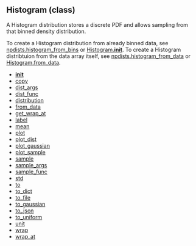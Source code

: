 ## Histogram (class)


A Histogram distribution stores a discrete PDF and allows sampling from
that binned density distribution.

To create a Histogram distribution from already binned data, see
[npdists.histogram_from_bins](npdists.histogram_from_bins.md) or [Histogram.__init__](Histogram.__init__.md).  To create a
Histogram distribtuion from the data array itself, see
[npdists.histogram_from_data](npdists.histogram_from_data.md) or [Histogram.from_data](Histogram.from_data.md).



* [__init__](Histogram.__init__.md)
* [copy](Histogram.copy.md)
* [dist_args](Histogram.dist_args.md)
* [dist_func](Histogram.dist_func.md)
* [distribution](Histogram.distribution.md)
* [from_data](Histogram.from_data.md)
* [get_wrap_at](Histogram.get_wrap_at.md)
* [label](Histogram.label.md)
* [mean](Histogram.mean.md)
* [plot](Histogram.plot.md)
* [plot_dist](Histogram.plot_dist.md)
* [plot_gaussian](Histogram.plot_gaussian.md)
* [plot_sample](Histogram.plot_sample.md)
* [sample](Histogram.sample.md)
* [sample_args](Histogram.sample_args.md)
* [sample_func](Histogram.sample_func.md)
* [std](Histogram.std.md)
* [to](Histogram.to.md)
* [to_dict](Histogram.to_dict.md)
* [to_file](Histogram.to_file.md)
* [to_gaussian](Histogram.to_gaussian.md)
* [to_json](Histogram.to_json.md)
* [to_uniform](Histogram.to_uniform.md)
* [unit](Histogram.unit.md)
* [wrap](Histogram.wrap.md)
* [wrap_at](Histogram.wrap_at.md)
